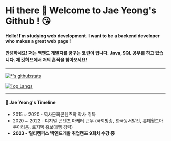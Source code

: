 # Hi there 👋 Welcome to Jae Yeong's Github ! 😘

#### Hello! I'm studying web development. I want to be a backend developer who makes a great web page !
#### 안녕하세요! 저는 백엔드 개발자를 꿈꾸는 코린이 입니다. Java, SQL 공부를 하고 있습니다. 제 깃허브에서 저의 흔적을 찾아보세요!  

---

[![*'s githubstats](https://github-readme-stats.vercel.app/api?username=chujaeyeong&show_icons=true&theme=dracula)](https://github.com/chujaeyeong)

[![Top Langs](https://github-readme-stats.vercel.app/api/top-langs/?username=chujaeyeong&layout=compact&theme=dracula)](https://github.com/chujaeyeong/github-readme-stats)


---

#### 👀 Jae Yeong's Timeline
* 2015 ~ 2020 - 역사문화콘텐츠학 학사 취득
* 2020 ~ 2022 - 디지털 콘텐츠 마케터 근무 (국회방송, 한국동서발전, 롯데월드아쿠아리움, 로지텍 홍보대행 경력)
* **2023 - 멀티캠퍼스 백엔드개발 취업캠프 9회차 수강 중**



